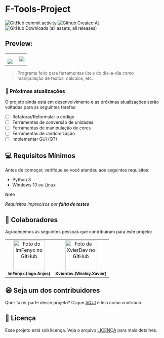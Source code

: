 # F-Tools-Project


![GitHub commit activity](https://img.shields.io/github/commit-activity/w/ImFenyx/F-Tools-Project?style=for-the-badge&color=purple)
![Github Created At](https://img.shields.io/github/created-at/ImFenyx/F-Tools-Project?style=for-the-badge&color=purple)
![GitHub Downloads (all assets, all releases)](https://img.shields.io/github/downloads/ImFenyx/F-Tools-Project/total?style=for-the-badge&color=purple)

## Preview:
<table>
  <tr>
    <td>
      
<img align="left" src="https://github.com/ImFenyx/F-Tools-Project/assets/103691581/bc103a81-8242-4ff7-a7dc-f49c1a4685ea"></img>
  </td>
  <td>
<img align="right" src="https://github.com/user-attachments/assets/ab670672-c935-4555-a424-a2d6b1ed4af6"></img> 
</td>


</tr>
</table>

> Programa feito para ferramentas úteis do dia-a-dia como manipulação de textos, cálculos, etc.

### 🚀 Próximas atualizações

O projeto ainda está em desenvolvimento e as próximas atualizações serão voltadas para as seguintes tarefas:

- [ ] Refatorar/Reformular o código
- [ ] Ferramentas de conversão de unidades
- [ ] Ferramentas de manipulação de cores
- [ ] Ferramentas de randomização
- [ ] Implementar GUI (QT)

## 💻 Requisitos Mínimos

Antes de começar, verifique se você atendeu aos seguintes requisitos:

- Python 3
- Windows 10 ou Linux
> [!note]
> *Requisitos imprecisos por **falta de testes***

## 🤝 Colaboradores

Agradecemos às seguintes pessoas que contribuíram para este projeto:

<table>
  <tr>
    <td align="center">
      <a href="#" title="defina o título do link">
        <img src="https://avatars.githubusercontent.com/u/103691581?v=4" width="100px;" alt="Foto do ImFenyx no GitHub"/><br>
        <sub>
          <b>ImFenyx (Iago Anjos)</b>
        </sub>
      </a>
    </td>
    <td align="center">
      <a href="#" title="">
        <img src="https://avatars.githubusercontent.com/u/71525241?v=4" width="100px;" alt="Foto de XvierDev no GitHub"><br>
        <sub>
          <b>Xvierdev (Wesley Xavier)</b>
        </sub>
      </a>
    </td>
  </tr>
</table>

## 😄 Seja um dos contribuidores

Quer fazer parte desse projeto? Clique [AQUI](CONTRIBUTING.md) e leia como contribuir.

## 📝 Licença

Esse projeto está sob licença. Veja o arquivo [LICENÇA](LICENSE.md) para mais detalhes.
